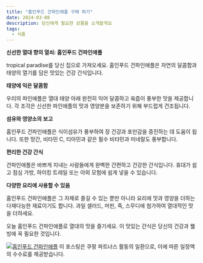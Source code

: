 ```yaml
---
title: "홈인푸드 건파인애플 구매 하기"
date: 2024-03-08
description: 당신에게 필요한 상품을 소개할게요
tags:
  - 식품
---
```

**신선한 열대 향의 열쇠: 홈인푸드 건파인애플**

tropical paradise를 당신 집으로 가져오세요. 홈인푸드 건파인애플은 자연의 달콤함과 태양의 열기를 담은 맛있는 건강 간식입니다.

**태양에 익은 달콤함**

우리의 파인애플은 열대 태양 아래 완전히 익어 달콤하고 육즙이 풍부한 맛을 제공합니다. 각 조각은 신선한 파인애플의 맛과 영양분을 보존하기 위해 부드럽게 건조됩니다.

**섬유와 영양소의 보고**

홈인푸드 건파인애플은 식이섬유가 풍부하여 장 건강과 포만감을 증진하는 데 도움이 됩니다. 또한 망간, 비타민 C, 티아민과 같은 필수 비타민과 미네랄도 풍부합니다.

**편리한 건강 간식**

건파인애플은 바쁘게 지내는 사람들에게 완벽한 간편하고 건강한 간식입니다. 휴대가 쉽고 점심 가방, 하이킹 트레일 또는 야외 모험에 쉽게 넣을 수 있습니다.

**다양한 요리에 사용할 수 있음**

홈인푸드 건파인애플은 그 자체로 즐길 수 있는 뿐만 아니라 요리에 맛과 영양을 더하는 다재다능한 재료이기도 합니다. 과일 샐러드, 머핀, 죽, 스무디에 첨가하여 열대적인 맛을 더하세요.

오늘 홈인푸드 건파인애플로 열대의 맛을 즐기세요. 이 맛있는 간식은 당신의 건강과 웰빙에 꼭 필요한 것입니다.


[![홈인푸드 건파인애플](https://i.imgur.com/81F7uro.png#center)](https://link.coupang.com/re/AFFSDP?lptag=AF5033054&pageKey=6190597340&itemId=12215584094&vendorItemId=79486357782&traceid=V0-153-5c0446c2c8d3c82f&requestid=20240308203516382230192828&token=31850C%7CMIXED)
이 포스팅은 쿠팡 파트너스 활동의 일환으로, 이에 따른 일정액의 수수료를 제공받습니다.



